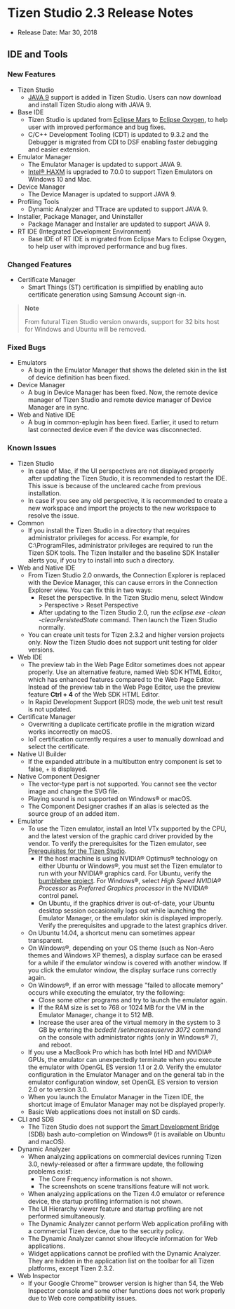 # Tizen Studio 2.3 Release Notes

-   Release Date: Mar 30, 2018

## IDE and Tools


### New Features

-   Tizen Studio
	-   [JAVA 9](https://www.oracle.com/java/java9.html) support is added in Tizen Studio. Users can now download and install Tizen Studio along with JAVA 9.
-   Base IDE
	-   Tizen Studio is updated from [Eclipse Mars](https://www.eclipse.org/mars/) to [Eclipse Oxygen](https://projects.eclipse.org/releases/oxygen), to help user with improved performance and bug fixes.
	-   C/C++ Development Tooling (CDT) is updated to 9.3.2 and the Debugger is migrated from CDI to DSF enabling faster debugging and easier extension.
-	Emulator Manager 
	-   The Emulator Manager is updated to support JAVA 9.
	-   [Intel&reg; HAXM](../setup/hardware-accelerated-execution-manager.md) is upgraded to 7.0.0 to support Tizen Emulators on Windows 10 and Mac.
-	Device Manager
	-   The Device Manager is updated to support JAVA 9.
-	Profiling Tools
	-   Dynamic Analyzer and TTrace are updated to support JAVA 9.
-	Installer, Package Manager, and Uninstaller
	-   Package Manager and Installer are updated to support JAVA 9.
-	RT IDE (Integrated Development Environment)
	-   Base IDE of RT IDE is migrated from Eclipse Mars to Eclipse Oxygen, to help user with improved performance and bug fixes.
### Changed Features
-	Certificate Manager
	-   Smart Things (ST) certification is simplified by enabling auto certificate generation using Samsung Account sign-in.

 > **Note** 
 > 
 > From futural Tizen Studio version onwards, support for 32 bits host for Windows and Ubuntu will be removed.

### Fixed Bugs
-	Emulators
	-   A bug in the Emulator Manager that shows the deleted skin in the list of device definition has been fixed.
-	Device Manager
	-   A bug in Device Manager has been fixed. Now, the remote device manager of Tizen Studio and remote device manager of Device Manager are in sync.
-   Web and Native IDE
	-   A bug in common-eplugin has been fixed. Earlier, it used to return last connected device even if the device was disconnected.
### Known Issues
-	Tizen Studio
	-	In case of Mac, if the UI perspectives are not displayed properly after updating the Tizen Studio, it is recommended to restart the IDE. This issue is because of the uncleared cache from previous installation.
	-	In case if you see any old perspective, it is recommended to create a new workspace and import the projects to the new workspace to resolve the issue.
-	Common
	-   If you install the Tizen Studio in a directory that requires administrator privileges for access. For example, for C:\ProgramFiles, administrator privileges are required to run the Tizen SDK tools. The Tizen Installer and the baseline SDK Installer alerts you, if you try to install into such a directory.
-	Web and Native IDE
	-   From Tizen Studio 2.0 onwards, the Connection Explorer is replaced with the Device Manager, this can cause errors in the Connection Explorer view. You can fix this in two ways:
	    -   Reset the perspective.
            In the Tizen Studio menu, select Window > Perspective > Reset Perspective
	    -   After updating to the Tizen Studio 2.0, run the *eclipse.exe -clean -clearPersistedState* command. Then launch the Tizen Studio normally.
	-   You can create unit tests for Tizen 2.3.2 and higher version projects only. Now the Tizen Studio does not support unit testing for older versions.
-	Web IDE
	-   The preview tab in the Web Page Editor sometimes does not appear properly. Use an alternative feature, named Web SDK HTML Editor, which has enhanced features compared to the Web Page Editor. Instead of the preview tab in the Web Page Editor, use the preview feature **Ctrl + 4** of the Web SDK HTML Editor.
	-   In Rapid Development Support (RDS) mode, the web unit test result is not updated.
-	Certificate Manager
	-   Overwriting a duplicate certificate profile in the migration wizard works incorrectly on macOS.
	-   IoT certification currently requires a user to manually download and select the certificate.
-	Native UI Builder
	-   If the expanded attribute in a multibutton entry component is set to false, + is displayed.
-	Native Component Designer
	-   The vector-type part is not supported. You cannot see the vector image and change the SVG file.
	-   Playing sound is not supported on Windows&reg; or macOS.
	-   The Component Designer crashes if an alias is selected as the source group of an added item.
-	Emulator
	-   To use the Tizen emulator, install an Intel VTx supported by the CPU, and the latest version of the graphic card driver provided by the vendor. To verify the prerequisites for the Tizen emulator, see [Prerequisites for the Tizen Studio](https://developer.tizen.org/development/tizen-studio/download/installing-tizen-studio/prerequisites).
	    -   If the host machine is using NVIDIA&reg; Optimus&reg; technology on either Ubuntu or Windows&reg;, you must set the Tizen emulator to run with your NVIDIA&reg; graphics card. For Ubuntu, verify the [bumblebee project](https://wiki.ubuntu.com/Bumblebee ). For Windows&reg;, select *High Speed NVIDIA&reg; Processor* as *Preferred Graphics processor* in the NVIDIA&reg; control panel.
	    -   On Ubuntu, if the graphics driver is out-of-date, your Ubuntu desktop session occasionally logs out while launching the Emulator Manager, or the emulator skin is displayed improperly. Verify the prerequisites and upgrade to the latest graphics driver.
	-   On Ubuntu 14.04, a shortcut menu can sometimes appear transparent.
	-   On Windows&reg;, depending on your OS theme (such as Non-Aero themes and Windows XP themes), a display surface can be erased for a while if the emulator window is covered with another window. If you click the emulator window, the display surface runs correctly again.
	-   On Windows&reg;, if an error with message "failed to allocate memory" occurs while executing the emulator, try the following:
	    -   Close some other programs and try to launch the emulator again.
	    -   If the RAM size is set to 768 or 1024 MB for the VM in the Emulator Manager, change it to 512 MB.
	    -   Increase the user area of the virtual memory in the system to 3 GB by entering the *bcdedit /setincreaseuserva 3072* command on the console with administrator rights (only in Windows&reg; 7), and reboot.
	-   If you use a MacBook Pro which has both Intel HD and NVIDIA&reg; GPUs, the emulator can unexpectedly terminate when you execute the emulator with OpenGL ES version 1.1 or 2.0. Verify the emulator configuration in the Emulator Manager and on the general tab in the emulator configuration window, set OpenGL ES version to version 2.0 or to version 3.0.
	-   When you launch the Emulator Manager in the Tizen IDE, the shortcut image of Emulator Manager may not be displayed properly.
	-   Basic Web applications does not install on SD cards.
-	CLI and SDB
	-   The Tizen Studio does not support the [Smart Development Bridge](../common-tools/smart-development-bridge.md) (SDB) bash auto-completion on Windows&reg; (it is available on Ubuntu and macOS).
-	Dynamic Analyzer
	-   When analyzing applications on commercial devices running Tizen 3.0, newly-released or after a firmware update, the following problems exist:
	    -   The Core Frequency information is not shown.
	    -   The screenshots on scene transitions feature will not work.
	-   When analyzing applications on the Tizen 4.0 emulator or reference device, the startup profiling information is not shown.
	-   The UI Hierarchy viewer feature and startup profiling are not performed simultaneously.
	-   The Dynamic Analyzer cannot perform Web application profiling with a commercial Tizen device, due to the security policy.
	-   The Dynamic Analyzer cannot show lifecycle information for Web applications.
	-   Widget applications cannot be profiled with the Dynamic Analyzer. They are hidden in the application list on the toolbar for all Tizen platforms, except Tizen 2.3.2.
-	Web Inspector
	-   If your Google Chrome&trade; browser version is higher than 54, the Web Inspector console and some other functions does not work properly due to Web core compatibility issues.
